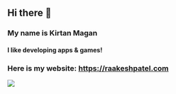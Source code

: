 ## Hi there 👋
### My name is Kirtan Magan
#### I like developing apps & games!
### Here is my website: https://raakeshpatel.com
<img src="https://www.google.com/url?sa=i&url=https%3A%2F%2Ficon-icons.com%2Ficon%2Fjavascript%2F130900&psig=AOvVaw3pDlxwEcvVpdOsF0jg9B-g&ust=1608074270899000&source=images&cd=vfe&ved=0CAIQjRxqFwoTCMiH5M7Nzu0CFQAAAAAdAAAAABAD"></img>

